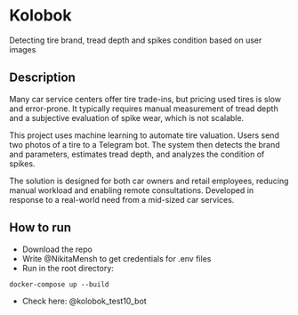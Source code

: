 # Kolobok
Detecting tire brand, tread depth and spikes condition based on user images

## Description
Many car service centers offer tire trade-ins, but pricing used tires is slow and error-prone. It typically requires manual measurement of tread depth and a subjective evaluation of spike wear, which is not scalable.

This project uses machine learning to automate tire valuation. Users send two photos of a tire to a Telegram bot. The system then detects the brand and parameters, estimates tread depth, and analyzes the condition of spikes.

The solution is designed for both car owners and retail employees, reducing manual workload and enabling remote consultations. Developed in response to a real-world need from a mid-sized car services.

## How to run
* Download the repo
* Write @NikitaMensh to get credentials for .env files
* Run in the root directory:
```
docker-compose up --build
```
* Check here: @kolobok_test10_bot
